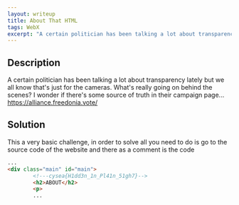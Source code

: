 ```yaml
---
layout: writeup
title: About That HTML
tags: WebX
excerpt: "A certain politician has been talking a lot about transparency lately but we all know that's just for the cameras. What's really going on behind the scenes? I wonder if there's some source of truth in their campaign page..."
---
```


## Description

A certain politician has been talking a lot about transparency lately but we all know that's just for the cameras. What's really going on behind the scenes? I wonder if there's some source of truth in their campaign page... https://alliance.freedonia.vote/



## Solution

This a very basic challenge, in order to solve all you need to do is go to the source code of the website and there as a comment is the code

```html
...
<div class="main" id="main">
        <!---cysea{H1dd3n_1n_Pl41n_51gh7}-->
        <h2>ABOUT</h2>
        <p>
		...
```

